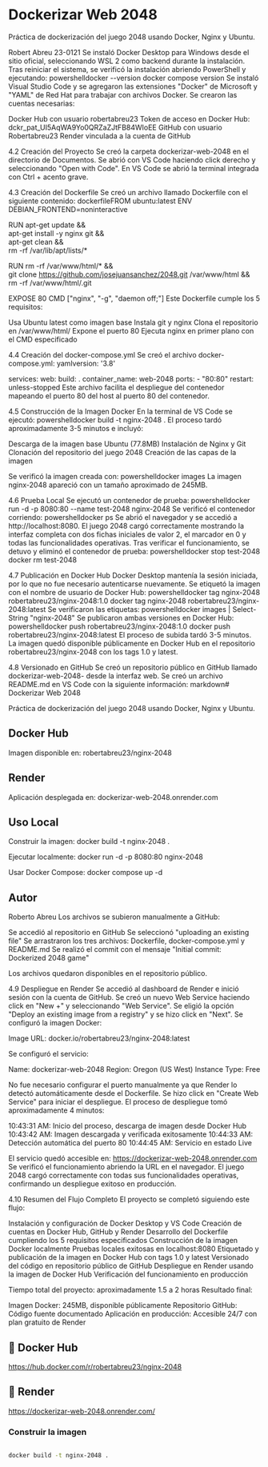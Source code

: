 # Dockerizar Web 2048

Práctica de dockerización del juego 2048 usando Docker, Nginx y Ubuntu.

Robert Abreu 23-0121
Se instaló Docker Desktop para Windows desde el sitio oficial, seleccionando WSL 2 como backend durante la instalación. Tras reiniciar el sistema, se verificó la instalación abriendo PowerShell y ejecutando:
powershelldocker --version
docker compose version
Se instaló Visual Studio Code y se agregaron las extensiones "Docker" de Microsoft y "YAML" de Red Hat para trabajar con archivos Docker.
Se crearon las cuentas necesarias:

Docker Hub con usuario robertabreu23
Token de acceso en Docker Hub: dckr_pat_UI5AqWA9Yo0QRZaZJtFB84WIoEE
GitHub con usuario Robertabreu23
Render vinculada a la cuenta de GitHub


4.2 Creación del Proyecto
Se creó la carpeta dockerizar-web-2048 en el directorio de Documentos. Se abrió con VS Code haciendo click derecho y seleccionando "Open with Code". En VS Code se abrió la terminal integrada con Ctrl + acento grave.

4.3 Creación del Dockerfile
Se creó un archivo llamado Dockerfile con el siguiente contenido:
dockerfileFROM ubuntu:latest
ENV DEBIAN_FRONTEND=noninteractive

RUN apt-get update && \
    apt-get install -y nginx git && \
    apt-get clean && \
    rm -rf /var/lib/apt/lists/*

RUN rm -rf /var/www/html/* && \
    git clone https://github.com/josejuansanchez/2048.git /var/www/html && \
    rm -rf /var/www/html/.git

EXPOSE 80
CMD ["nginx", "-g", "daemon off;"]
Este Dockerfile cumple los 5 requisitos:

Usa Ubuntu latest como imagen base
Instala git y nginx
Clona el repositorio en /var/www/html/
Expone el puerto 80
Ejecuta nginx en primer plano con el CMD especificado


4.4 Creación del docker-compose.yml
Se creó el archivo docker-compose.yml:
yamlversion: '3.8'

services:
  web:
    build: .
    container_name: web-2048
    ports:
      - "80:80"
    restart: unless-stopped
Este archivo facilita el despliegue del contenedor mapeando el puerto 80 del host al puerto 80 del contenedor.

4.5 Construcción de la Imagen Docker
En la terminal de VS Code se ejecutó:
powershelldocker build -t nginx-2048 .
El proceso tardó aproximadamente 3-5 minutos e incluyó:

Descarga de la imagen base Ubuntu (77.8MB)
Instalación de Nginx y Git
Clonación del repositorio del juego 2048
Creación de las capas de la imagen

Se verificó la imagen creada con:
powershelldocker images
La imagen nginx-2048 apareció con un tamaño aproximado de 245MB.

4.6 Prueba Local
Se ejecutó un contenedor de prueba:
powershelldocker run -d -p 8080:80 --name test-2048 nginx-2048
Se verificó el contenedor corriendo:
powershelldocker ps
Se abrió el navegador y se accedió a http://localhost:8080. El juego 2048 cargó correctamente mostrando la interfaz completa con dos fichas iniciales de valor 2, el marcador en 0 y todas las funcionalidades operativas.
Tras verificar el funcionamiento, se detuvo y eliminó el contenedor de prueba:
powershelldocker stop test-2048
docker rm test-2048

4.7 Publicación en Docker Hub
Docker Desktop mantenía la sesión iniciada, por lo que no fue necesario autenticarse nuevamente.
Se etiquetó la imagen con el nombre de usuario de Docker Hub:
powershelldocker tag nginx-2048 robertabreu23/nginx-2048:1.0
docker tag nginx-2048 robertabreu23/nginx-2048:latest
Se verificaron las etiquetas:
powershelldocker images | Select-String "nginx-2048"
Se publicaron ambas versiones en Docker Hub:
powershelldocker push robertabreu23/nginx-2048:1.0
docker push robertabreu23/nginx-2048:latest
El proceso de subida tardó 3-5 minutos. La imagen quedó disponible públicamente en Docker Hub en el repositorio robertabreu23/nginx-2048 con los tags 1.0 y latest.

4.8 Versionado en GitHub
Se creó un repositorio público en GitHub llamado dockerizar-web-2048- desde la interfaz web.
Se creó un archivo README.md en VS Code con la siguiente información:
markdown# Dockerizar Web 2048

Práctica de dockerización del juego 2048 usando Docker, Nginx y Ubuntu.

## Docker Hub
Imagen disponible en: robertabreu23/nginx-2048

## Render
Aplicación desplegada en: dockerizar-web-2048.onrender.com

## Uso Local

Construir la imagen:
docker build -t nginx-2048 .

Ejecutar localmente:
docker run -d -p 8080:80 nginx-2048

Usar Docker Compose:
docker compose up -d

## Autor
Roberto Abreu
Los archivos se subieron manualmente a GitHub:

Se accedió al repositorio en GitHub
Se seleccionó "uploading an existing file"
Se arrastraron los tres archivos: Dockerfile, docker-compose.yml y README.md
Se realizó el commit con el mensaje "Initial commit: Dockerized 2048 game"

Los archivos quedaron disponibles en el repositorio público.

4.9 Despliegue en Render
Se accedió al dashboard de Render e inició sesión con la cuenta de GitHub.
Se creó un nuevo Web Service haciendo click en "New +" y seleccionando "Web Service".
Se eligió la opción "Deploy an existing image from a registry" y se hizo click en "Next".
Se configuró la imagen Docker:

Image URL: docker.io/robertabreu23/nginx-2048:latest

Se configuró el servicio:

Name: dockerizar-web-2048
Region: Oregon (US West)
Instance Type: Free

No fue necesario configurar el puerto manualmente ya que Render lo detectó automáticamente desde el Dockerfile.
Se hizo click en "Create Web Service" para iniciar el despliegue.
El proceso de despliegue tomó aproximadamente 4 minutos:

10:43:31 AM: Inicio del proceso, descarga de imagen desde Docker Hub
10:43:42 AM: Imagen descargada y verificada exitosamente
10:44:33 AM: Detección automática del puerto 80
10:44:45 AM: Servicio en estado Live

El servicio quedó accesible en: https://dockerizar-web-2048.onrender.com
Se verificó el funcionamiento abriendo la URL en el navegador. El juego 2048 cargó correctamente con todas sus funcionalidades operativas, confirmando un despliegue exitoso en producción.

4.10 Resumen del Flujo Completo
El proyecto se completó siguiendo este flujo:

Instalación y configuración de Docker Desktop y VS Code
Creación de cuentas en Docker Hub, GitHub y Render
Desarrollo del Dockerfile cumpliendo los 5 requisitos especificados
Construcción de la imagen Docker localmente
Pruebas locales exitosas en localhost:8080
Etiquetado y publicación de la imagen en Docker Hub con tags 1.0 y latest
Versionado del código en repositorio público de GitHub
Despliegue en Render usando la imagen de Docker Hub
Verificación del funcionamiento en producción

Tiempo total del proyecto: aproximadamente 1.5 a 2 horas
Resultado final:

Imagen Docker: 245MB, disponible públicamente
Repositorio GitHub: Código fuente documentado
Aplicación en producción: Accesible 24/7 con plan gratuito de Render

## 🐳 Docker Hub
https://hub.docker.com/r/robertabreu23/nginx-2048

## 🚀 Render
https://dockerizar-web-2048.onrender.com/




### Construir la imagen
```bash

docker build -t nginx-2048 .


